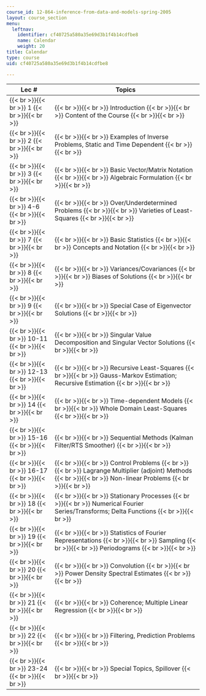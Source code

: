 ```yaml
---
course_id: 12-864-inference-from-data-and-models-spring-2005
layout: course_section
menu:
  leftnav:
    identifier: cf40725a580a35e69d3b1f4b14cdfbe8
    name: Calendar
    weight: 20
title: Calendar
type: course
uid: cf40725a580a35e69d3b1f4b14cdfbe8

---
```


| Lec # | Topics |
| --- | --- |
|  {{< br >}}{{< br >}} 1 {{< br >}}{{< br >}}  |  {{< br >}}{{< br >}} Introduction {{< br >}}{{< br >}} Content of the Course {{< br >}}{{< br >}}  |
|  {{< br >}}{{< br >}} 2 {{< br >}}{{< br >}}  |  {{< br >}}{{< br >}} Examples of Inverse Problems, Static and Time Dependent {{< br >}}{{< br >}}  |
|  {{< br >}}{{< br >}} 3 {{< br >}}{{< br >}}  |  {{< br >}}{{< br >}} Basic Vector/Matrix Notation {{< br >}}{{< br >}} Algebraic Formulation {{< br >}}{{< br >}}  |
|  {{< br >}}{{< br >}} 4-6 {{< br >}}{{< br >}}  |  {{< br >}}{{< br >}} Over/Underdetermined Problems {{< br >}}{{< br >}} Varieties of Least-Squares {{< br >}}{{< br >}}  |
|  {{< br >}}{{< br >}} 7 {{< br >}}{{< br >}}  |  {{< br >}}{{< br >}} Basic Statistics {{< br >}}{{< br >}} Concepts and Notation {{< br >}}{{< br >}}  |
|  {{< br >}}{{< br >}} 8 {{< br >}}{{< br >}}  |  {{< br >}}{{< br >}} Variances/Covariances {{< br >}}{{< br >}} Biases of Solutions {{< br >}}{{< br >}}  |
|  {{< br >}}{{< br >}} 9 {{< br >}}{{< br >}}  |  {{< br >}}{{< br >}} Special Case of Eigenvector Solutions {{< br >}}{{< br >}}  |
|  {{< br >}}{{< br >}} 10-11 {{< br >}}{{< br >}}  |  {{< br >}}{{< br >}} Singular Value Decomposition and Singular Vector Solutions {{< br >}}{{< br >}}  |
|  {{< br >}}{{< br >}} 12-13 {{< br >}}{{< br >}}  |  {{< br >}}{{< br >}} Recursive Least-Squares {{< br >}}{{< br >}} Gauss-Markov Estimation; Recursive Estimation {{< br >}}{{< br >}}  |
|  {{< br >}}{{< br >}} 14 {{< br >}}{{< br >}}  |  {{< br >}}{{< br >}} Time-dependent Models {{< br >}}{{< br >}} Whole Domain Least-Squares {{< br >}}{{< br >}}  |
|  {{< br >}}{{< br >}} 15-16 {{< br >}}{{< br >}}  |  {{< br >}}{{< br >}} Sequential Methods (Kalman Filter/RTS Smoother) {{< br >}}{{< br >}}  |
|  {{< br >}}{{< br >}} 16-17 {{< br >}}{{< br >}}  |  {{< br >}}{{< br >}} Control Problems {{< br >}}{{< br >}} Lagrange Multiplier (adjoint) Methods {{< br >}}{{< br >}} Non-linear Problems {{< br >}}{{< br >}}  |
|  {{< br >}}{{< br >}} 18 {{< br >}}{{< br >}}  |  {{< br >}}{{< br >}} Stationary Processes {{< br >}}{{< br >}} Numerical Fourier Series/Transforms; Delta Functions {{< br >}}{{< br >}}  |
|  {{< br >}}{{< br >}} 19 {{< br >}}{{< br >}}  |  {{< br >}}{{< br >}} Statistics of Fourier Representations {{< br >}}{{< br >}} Sampling {{< br >}}{{< br >}} Periodograms {{< br >}}{{< br >}}  |
|  {{< br >}}{{< br >}} 20 {{< br >}}{{< br >}}  |  {{< br >}}{{< br >}} Convolution {{< br >}}{{< br >}} Power Density Spectral Estimates {{< br >}}{{< br >}}  |
|  {{< br >}}{{< br >}} 21 {{< br >}}{{< br >}}  |  {{< br >}}{{< br >}} Coherence; Multiple Linear Regression {{< br >}}{{< br >}}  |
|  {{< br >}}{{< br >}} 22 {{< br >}}{{< br >}}  |  {{< br >}}{{< br >}} Filtering, Prediction Problems {{< br >}}{{< br >}}  |
|  {{< br >}}{{< br >}} 23-24 {{< br >}}{{< br >}}  |  {{< br >}}{{< br >}} Special Topics, Spillover {{< br >}}{{< br >}}